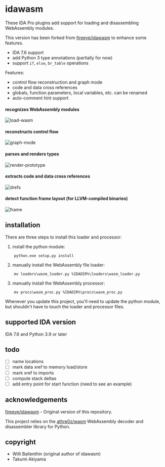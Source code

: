 # idawasm

These IDA Pro plugins add support for loading and disassembling WebAssembly modules.

This version has been forked from [fireeye/idawasm](https://github.com/fireeye/idawasm) to enhance some features.

- IDA 7.6 support
- add Python 3 type annotations (partially for now)
- support `if`, `else`, `br_table` operations


Features:

  - control flow reconstruction and graph mode
  - code and data cross references
  - globals, function parameters, local variables, etc. can be renamed
  - auto-comment hint support
  
  
#### recognizes WebAssembly modules

![load-wasm](img/load-wasm.png)


#### reconstructs control flow

![graph-mode](img/graph-mode.png)

#### parses and renders types

![render-prototype](img/render-prototype.png)

#### extracts code and data cross references

![drefs](img/drefs.png)

#### detect function frame layout (for LLVM-compiled binaries)

![frame](img/frame.png)

  
## installation

There are three steps to install this loader and processor:

1. install the python module:
  
```
    python.exe setup.py install
```

2. manually install the WebAssembly file loader:
    
```
    mv loaders\wasm_loader.py %IDADIR%\loaders\wasm_loader.py
```

3. manually install the WebAssembly processor:
    
```
    mv procs\wasm_proc.py %IDADIR%\procs\wasm_proc.py
```

Whenever you update this project, you'll need to update the python module, but shouldn't have to touch the loader and processor files.

## supported IDA version

IDA 7.6 and Python 3.9 or later

## todo

- [ ] name locations
- [ ] mark data xref to memory load/store
- [ ] mark xref to imports
- [ ] compute stack deltas
- [ ] add entry point for start function (need to see an example)

## acknowledgements

[fireeye/idawasm](https://github.com/fireeye/idawasm) - Original version of this repository.

This project relies on the [athre0z/wasm](https://github.com/athre0z/wasm) WebAssembly decoder and disassembler library for Python.

## copyright

- Willi Ballenthin (original author of idawasm)
- Takumi Akiyama
